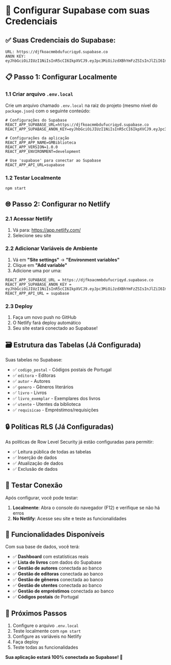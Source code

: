 # 🔧 Configurar Supabase com suas Credenciais

## ✅ **Suas Credenciais do Supabase:**

```
URL: https://djfkoacmmbdufucriqyd.supabase.co
ANON KEY: eyJhbGciOiJIUzI1NiIsInR5cCI6IkpXVCJ9.eyJpc3MiOiJzdXBhYmFzZSIsInJlZiI6ImRqZmtvYWNtbWJkdWZ1Y3JpcXlkIiwicm9sZSI6ImFub24iLCJpYXQiOjE3NTkxNzgwMDQsImV4cCI6MjA3NDc1NDAwNH0.mrMw6WjwIc1K7becJK6vSStxynCXsHxYdfZtiNKTzMw
```

## 📋 **Passo 1: Configurar Localmente**

### 1.1 Criar arquivo `.env.local`
Crie um arquivo chamado `.env.local` na raiz do projeto (mesmo nível do `package.json`) com o seguinte conteúdo:

```env
# Configurações do Supabase
REACT_APP_SUPABASE_URL=https://djfkoacmmbdufucriqyd.supabase.co
REACT_APP_SUPABASE_ANON_KEY=eyJhbGciOiJIUzI1NiIsInR5cCI6IkpXVCJ9.eyJpc3MiOiJzdXBhYmFzZSIsInJlZiI6ImRqZmtvYWNtbWJkdWZ1Y3JpcXlkIiwicm9sZSI6ImFub24iLCJpYXQiOjE3NTkxNzgwMDQsImV4cCI6MjA3NDc1NDAwNH0.mrMw6WjwIc1K7becJK6vSStxynCXsHxYdfZtiNKTzMw

# Configurações da aplicação
REACT_APP_APP_NAME=GMBiblioteca
REACT_APP_VERSION=1.0.0
REACT_APP_ENVIRONMENT=development

# Use 'supabase' para conectar ao Supabase
REACT_APP_API_URL=supabase
```

### 1.2 Testar Localmente
```bash
npm start
```

## 🌐 **Passo 2: Configurar no Netlify**

### 2.1 Acessar Netlify
1. Vá para: https://app.netlify.com/
2. Selecione seu site

### 2.2 Adicionar Variáveis de Ambiente
1. Vá em **"Site settings"** → **"Environment variables"**
2. Clique em **"Add variable"**
3. Adicione uma por uma:

```
REACT_APP_SUPABASE_URL = https://djfkoacmmbdufucriqyd.supabase.co
REACT_APP_SUPABASE_ANON_KEY = eyJhbGciOiJIUzI1NiIsInR5cCI6IkpXVCJ9.eyJpc3MiOiJzdXBhYmFzZSIsInJlZiI6ImRqZmtvYWNtbWJkdWZ1Y3JpcXlkIiwicm9sZSI6ImFub24iLCJpYXQiOjE3NTkxNzgwMDQsImV4cCI6MjA3NDc1NDAwNH0.mrMw6WjwIc1K7becJK6vSStxynCXsHxYdfZtiNKTzMw
REACT_APP_API_URL = supabase
```

### 2.3 Deploy
1. Faça um novo push no GitHub
2. O Netlify fará deploy automático
3. Seu site estará conectado ao Supabase!

## 🗃️ **Estrutura das Tabelas (Já Configurada)**

Suas tabelas no Supabase:
- ✅ `codigo_postal` - Códigos postais de Portugal
- ✅ `editora` - Editoras
- ✅ `autor` - Autores
- ✅ `genero` - Gêneros literários
- ✅ `livro` - Livros
- ✅ `livro_exemplar` - Exemplares dos livros
- ✅ `utente` - Utentes da biblioteca
- ✅ `requisicao` - Empréstimos/requisições

## 🔒 **Políticas RLS (Já Configuradas)**

As políticas de Row Level Security já estão configuradas para permitir:
- ✅ Leitura pública de todas as tabelas
- ✅ Inserção de dados
- ✅ Atualização de dados
- ✅ Exclusão de dados

## 🧪 **Testar Conexão**

Após configurar, você pode testar:

1. **Localmente**: Abra o console do navegador (F12) e verifique se não há erros
2. **No Netlify**: Acesse seu site e teste as funcionalidades

## 🎯 **Funcionalidades Disponíveis**

Com sua base de dados, você terá:
- ✅ **Dashboard** com estatísticas reais
- ✅ **Lista de livros** com dados do Supabase
- ✅ **Gestão de autores** conectada ao banco
- ✅ **Gestão de editoras** conectada ao banco
- ✅ **Gestão de gêneros** conectada ao banco
- ✅ **Gestão de utentes** conectada ao banco
- ✅ **Gestão de empréstimos** conectada ao banco
- ✅ **Códigos postais** de Portugal

## 🚀 **Próximos Passos**

1. Configure o arquivo `.env.local`
2. Teste localmente com `npm start`
3. Configure as variáveis no Netlify
4. Faça deploy
5. Teste todas as funcionalidades

**Sua aplicação estará 100% conectada ao Supabase! 🎉**
